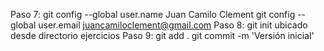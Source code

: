 Paso 7: git config --global user.name Juan Camilo Clement
        git config --global user.email juancamiloclement@gmail.com
Paso 8: git init ubicado desde directorio ejercicios
Paso 9: git add .
        git commit -m 'Versión inicial'
        